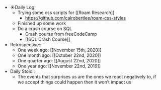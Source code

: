 - ☀️Daily Log:
    - Trying some css scripts for [[Roam Research]]
        - https://github.com/calrobertlee/roam-css-styles
    - Finished up some work
    - Do a crash course on SQL
	    - Crash course from freeCodeCamp
	    - [[SQL Crash Course]]
- Retrospective::
    - One week ago: [[November 15th, 2020]]
    - One month ago: [[October 22nd, 2020]]
    - One quarter ago: [[August 22nd, 2020]]
    - One year ago: [[November 22nd, 2019]]
- Daily Stoic::
    - The events that surprises us are the ones we react negatively to, if we accept things could happen then it won’t impact us
